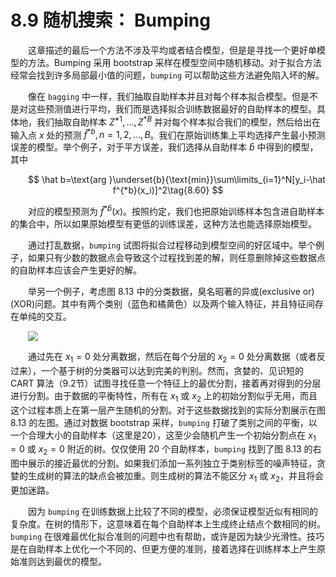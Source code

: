 # 8.9 随机搜索： Bumping
<style>p{text-indent:2em;2}</style>

这章描述的最后一个方法不涉及平均或者结合模型，但是是寻找一个更好单模型的方法。Bumping 采用 bootstrap 采样在模型空间中随机移动。对于拟合方法经常会找到许多局部最小值的问题，`bumping` 可以帮助这些方法避免陷入坏的解。

像在 `bagging` 中一样，我们抽取自助样本并且对每个样本拟合模型。但是不是对这些预测值进行平均，我们而是选择拟合训练数据最好的自助样本的模型。具体地，我们抽取自助样本 $Z^{*1}, \ldots, Z^{*B}$ 并对每个样本拟合我们的模型，然后给出在输入点 $x$ 处的预测 $\hat f^{*b},n=1,2,\ldots,B$。我们在原始训练集上平均选择产生最小预测误差的模型。举个例子，对于平方误差，我们选择从自助样本 $\hat b$ 中得到的模型，其中


$$
\hat b=\text{arg }\underset{b}{\text{min}}\sum\limits_{i=1}^N[y_i-\hat f^{*b}(x_i)]^2\tag{8.60}
$$

对应的模型预测为 $\hat f^{*\hat b}(x)$。按照约定，我们也把原始训练样本包含进自助样本的集合中，所以如果原始模型有更低的训练误差，这种方法也能选择原始模型。

通过打乱数据，`bumping` 试图将拟合过程移动到模型空间的好区域中。举个例子，如果只有少数的数据点会导致这个过程找到差的解，则任意删除掉这些数据点的自助样本应该会产生更好的解。

举另一个例子，考虑图 8.13 中的分类数据，臭名昭著的异或(exclusive or)(XOR)问题。其中有两个类别（蓝色和橘黄色）以及两个输入特征，并且特征间存在单纯的交互。

![](../img/08/fig8.13.png)

通过先在 $x_1=0$ 处分离数据，然后在每个分层的 $x_2=0$ 处分离数据（或者反过来），一个基于树的分类器可以达到完美的判别。然而，贪婪的、见识短的 CART 算法（9.2节）试图寻找任意一个特征上的最优分割，接着再对得到的分层进行分割。由于数据的平衡特性，所有在 $x_1$ 或 $x_2$ 上的初始分割似乎无用，而且这个过程本质上在第一层产生随机的分割。对于这些数据找到的实际分割展示在图 8.13 的左图。通过对数据 bootstrap 采样，`bumping` 打破了类别之间的平衡，以一个合理大小的自助样本（这里是20），这至少会随机产生一个初始分割点在 $x_1=0$ 或 $x_2=0$ 附近的树。仅仅使用 20 个自助样本，`bumping` 找到了图 8.13 的右图中展示的接近最优的分割。如果我们添加一系列独立于类别标签的噪声特征，贪婪的生成树的算法的缺点会被加重。则生成树的算法不能区分 $x_1$ 或 $x_2$，并且将会更加迷路。

因为 `bumping` 在训练数据上比较了不同的模型，必须保证模型近似有相同的复杂度。在树的情形下，这意味着在每个自助样本上生成终止结点个数相同的树。`bumping` 在很难最优化拟合准则的问题中也有帮助，或许是因为缺少光滑性。技巧是在自助样本上优化一个不同的、但更方便的准则，接着选择在训练样本上产生原始准则达到最优的模型。
